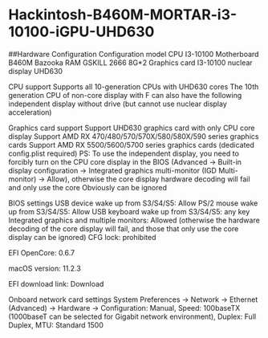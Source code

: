 # Hackintosh-B460M-MORTAR-i3-10100-iGPU-UHD630

##Hardware Configuration
Configuration	model
CPU	I3-10100
Motherboard	B460M Bazooka
RAM	GSKILL 2666 8G*2
Graphics card	I3-10100 nuclear display UHD630

CPU support
 Supports all 10-generation CPUs with UHD630 cores
 The 10th generation CPU of non-core display with F can also have the following independent display without drive (but cannot use nuclear display acceleration)
 
 Graphics card support
 Support UHD630 graphics card with only CPU core display
 Support AMD RX 470/480/570/570X/580/580X/590 series graphics cards
 Support AMD RX 5500/5600/5700 series graphics cards (dedicated config.plist required)
PS: To use the independent display, you need to forcibly turn on the CPU core display in the BIOS (Advanced -> Built-in display configuration -> Integrated graphics multi-monitor (IGD Multi-monitor) -> Allow), otherwise the core display hardware decoding will fail and only use the core Obviously can be ignored


BIOS settings
USB device wake up from S3/S4/S5: Allow
PS/2 mouse wake up from S3/S4/S5: Allow
USB keyboard wake up from S3/S4/S5: any key
Integrated graphics and multiple monitors: Allowed (otherwise the hardware decoding of the core display will fail, and those that only use the core display can be ignored)
CFG lock: prohibited

EFI
OpenCore: 0.6.7

macOS version: 11.2.3

EFI download link: Download


Onboard network card settings
System Preferences -> Network -> Ethernet (Advanced) -> Hardware -> Configuration: Manual, Speed: 100baseTX (1000baseT can be selected for Gigabit network environment), Duplex: Full Duplex, MTU: Standard 1500

